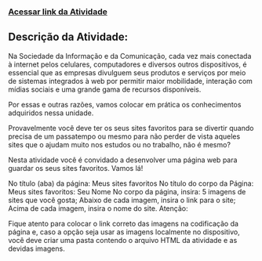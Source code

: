 ### [Acessar link da Atividade](https://geovaneramirez.github.io/Atividade_Meus_Sites_Favoritos/)

## Descrição da Atividade:

Na Sociedade da Informação e da Comunicação, cada vez mais conectada à internet pelos celulares, computadores e diversos outros dispositivos, é essencial que as empresas divulguem seus produtos e serviços por meio de sistemas integrados à web por permitir maior mobilidade, interação com mídias sociais e uma grande gama de recursos disponíveis.

Por essas e outras razões, vamos colocar em prática os conhecimentos adquiridos nessa unidade.

Provavelmente você deve ter os seus sites favoritos para se divertir quando precisa de um passatempo ou mesmo para não perder de vista aqueles sites que o ajudam muito nos estudos ou no trabalho, não é mesmo?

Nesta atividade você é convidado a desenvolver uma página web para guardar os seus sites favoritos. Vamos lá!

No título (aba) da página: Meus sites favoritos
No título do corpo da Página: Meus sites favoritos: Seu Nome
No corpo da página, insira:
5 imagens de sites que você gosta;
Abaixo de cada imagem, insira o link para o site;
Acima de cada imagem, insira o nome do site.
Atenção:

Fique atento para colocar o link correto das imagens na codificação da página e, caso a opção seja usar as imagens localmente no dispositivo, você deve criar uma pasta  contendo o arquivo HTML da atividade e as devidas imagens.
